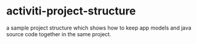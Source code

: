 # activiti-project-structure
a sample project structure which shows how to keep app models and java source code together in the same project.
